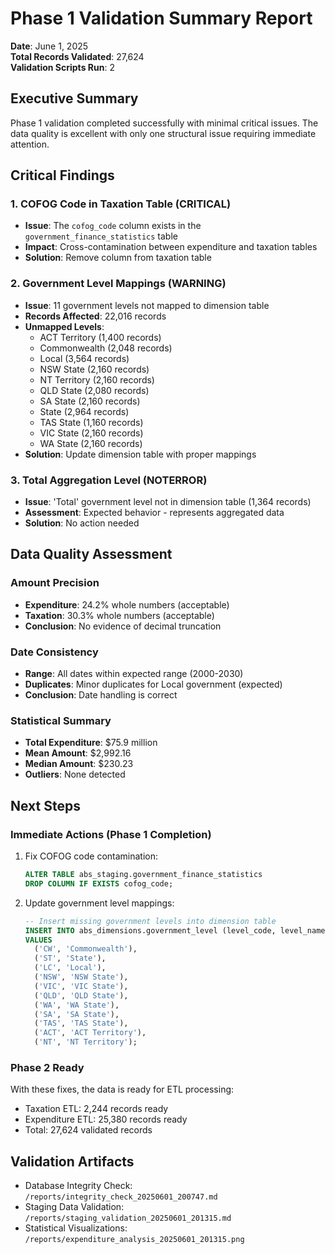 # Phase 1 Validation Summary Report
**Date**: June 1, 2025  
**Total Records Validated**: 27,624  
**Validation Scripts Run**: 2  

## Executive Summary

Phase 1 validation completed successfully with minimal critical issues. The data quality is excellent with only one structural issue requiring immediate attention.

## Critical Findings

### 1. COFOG Code in Taxation Table (CRITICAL)
- **Issue**: The `cofog_code` column exists in the `government_finance_statistics` table
- **Impact**: Cross-contamination between expenditure and taxation tables
- **Solution**: Remove column from taxation table

### 2. Government Level Mappings (WARNING)
- **Issue**: 11 government levels not mapped to dimension table
- **Records Affected**: 22,016 records
- **Unmapped Levels**:
  - ACT Territory (1,400 records)
  - Commonwealth (2,048 records)
  - Local (3,564 records)
  - NSW State (2,160 records)
  - NT Territory (2,160 records)
  - QLD State (2,080 records)
  - SA State (2,160 records)
  - State (2,964 records)
  - TAS State (1,160 records)
  - VIC State (2,160 records)
  - WA State (2,160 records)
- **Solution**: Update dimension table with proper mappings

### 3. Total Aggregation Level (NOTERROR)
- **Issue**: 'Total' government level not in dimension table (1,364 records)
- **Assessment**: Expected behavior - represents aggregated data
- **Solution**: No action needed

## Data Quality Assessment

### Amount Precision
- **Expenditure**: 24.2% whole numbers (acceptable)
- **Taxation**: 30.3% whole numbers (acceptable)
- **Conclusion**: No evidence of decimal truncation

### Date Consistency
- **Range**: All dates within expected range (2000-2030)
- **Duplicates**: Minor duplicates for Local government (expected)
- **Conclusion**: Date handling is correct

### Statistical Summary
- **Total Expenditure**: $75.9 million
- **Mean Amount**: $2,992.16
- **Median Amount**: $230.23
- **Outliers**: None detected

## Next Steps

### Immediate Actions (Phase 1 Completion)
1. Fix COFOG code contamination:
   ```sql
   ALTER TABLE abs_staging.government_finance_statistics 
   DROP COLUMN IF EXISTS cofog_code;
   ```

2. Update government level mappings:
   ```sql
   -- Insert missing government levels into dimension table
   INSERT INTO abs_dimensions.government_level (level_code, level_name)
   VALUES 
     ('CW', 'Commonwealth'),
     ('ST', 'State'),
     ('LC', 'Local'),
     ('NSW', 'NSW State'),
     ('VIC', 'VIC State'),
     ('QLD', 'QLD State'),
     ('WA', 'WA State'),
     ('SA', 'SA State'),
     ('TAS', 'TAS State'),
     ('ACT', 'ACT Territory'),
     ('NT', 'NT Territory');
   ```

### Phase 2 Ready
With these fixes, the data is ready for ETL processing:
- Taxation ETL: 2,244 records ready
- Expenditure ETL: 25,380 records ready
- Total: 27,624 validated records

## Validation Artifacts
- Database Integrity Check: `/reports/integrity_check_20250601_200747.md`
- Staging Data Validation: `/reports/staging_validation_20250601_201315.md`
- Statistical Visualizations: `/reports/expenditure_analysis_20250601_201315.png`